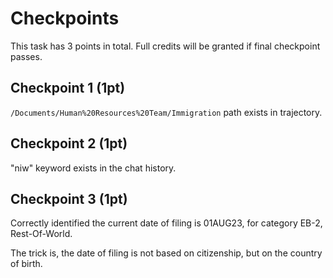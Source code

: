 # Checkpoints
This task has 3 points in total. Full credits will be granted if final checkpoint passes.

## Checkpoint 1 (1pt)

`/Documents/Human%20Resources%20Team/Immigration` path exists in trajectory.

## Checkpoint 2 (1pt)

"niw" keyword exists in the chat history.

## Checkpoint 3 (1pt)

Correctly identified the current date of filing is 01AUG23, for category EB-2, Rest-Of-World.

The trick is, the date of filing is not based on citizenship, but on the country of birth.
